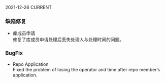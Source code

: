 2021-12-26
CURRENT
### 缺陷修复

- 库成员申请   
修复了库成员申请处理后丢失处理人与处理时间的问题。

### BugFix

- Repo Application   
Fixed the problem of losing the operator and time after repo member‘s application.
